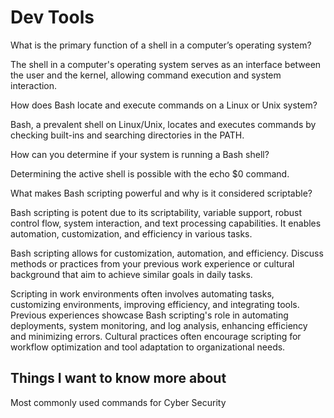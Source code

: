 # Dev Tools

What is the primary function of a shell in a computer’s operating system? 

The shell in a computer's operating system serves as an interface between the user and the kernel, allowing command execution and system interaction.

How does Bash locate and execute commands on a Linux or Unix system?

Bash, a prevalent shell on Linux/Unix, locates and executes commands by checking built-ins and searching directories in the PATH.

How can you determine if your system is running a Bash shell? 

Determining the active shell is possible with the echo $0 command.

What makes Bash scripting powerful and why is it considered scriptable?

Bash scripting is potent due to its scriptability, variable support, robust control flow, system interaction, and text processing capabilities. It enables automation, customization, and efficiency in various tasks.

Bash scripting allows for customization, automation, and efficiency. Discuss methods or practices from your previous work experience or cultural background that aim to achieve similar goals in daily tasks.

Scripting in work environments often involves automating tasks, customizing environments, improving efficiency, and integrating tools. Previous experiences showcase Bash scripting's role in automating deployments, system monitoring, and log analysis, enhancing efficiency and minimizing errors. Cultural practices often encourage scripting for workflow optimization and tool adaptation to organizational needs.

## Things I want to know more about

Most commonly used commands for Cyber Security
